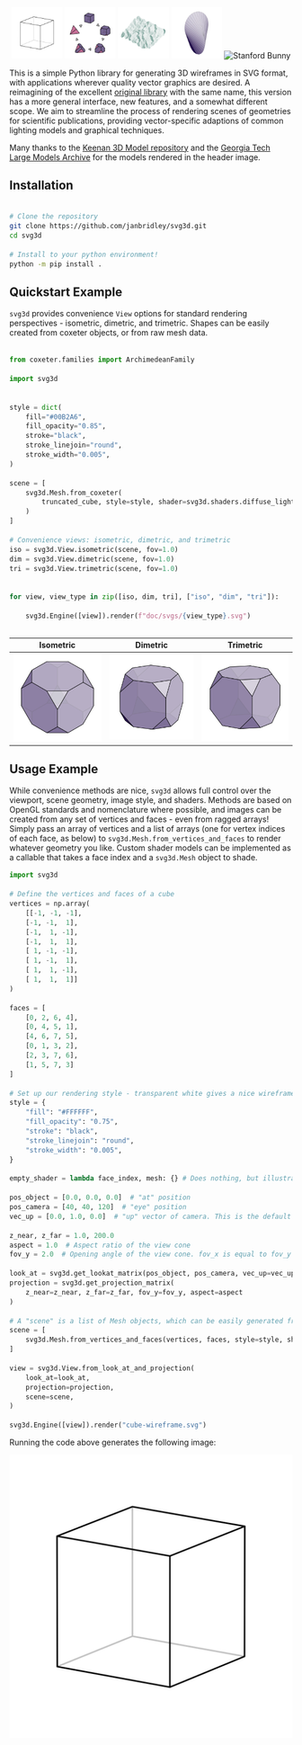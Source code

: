 <div style="text-align: center;">
   <img src='doc/svgs/cube-wireframe.svg' alt='Cube Wireframe' width='18%'/>
   <img src='doc/svgs/cycle-compact.svg' alt='Alternation Cycle' width='18%'/>
   <img src='doc/svgs/CrumpledDevelopable-tri-compact.svg' alt='Keenan CrumpledDevelopable' width='18%'/>
   <img src='doc/svgs/oloid_64-tri-compact.svg' alt='Keenan Oloid' width='18%'/>
   <!-- <img src='doc/svgs/teapot-tri.svg' alt='Stanford Teapot' width='20%'/> -->
   <img src='doc/svgs/bunny-tri-compact.svg' alt='Stanford Bunny' width='18%'/>
</div>



This is a simple Python library for generating 3D wireframes in SVG format, with applications
wherever quality vector graphics are desired. A reimagining of the excellent
[original library](https://prideout.net/blog/svg_wireframes/#using-the-api) with the same name,
this version has a more general interface, new features, and a somewhat different scope.
We aim to streamline the process of rendering scenes of geometries for scientific publications,
providing vector-specific adaptions of common lighting models and graphical techniques.

Many thanks to the [Keenan 3D Model repository](https://www.cs.cmu.edu/~kmcrane/Projects/ModelRepository/)
and the [Georgia Tech Large Models Archive](https://sites.cc.gatech.edu/projects/large_models/)
for the models rendered in the header image.

## Installation

```bash

# Clone the repository
git clone https://github.com/janbridley/svg3d.git
cd svg3d

# Install to your python environment!
python -m pip install .

```


## Quickstart Example

`svg3d` provides convenience `View` options for standard rendering perspectives -
isometric, dimetric, and trimetric. Shapes can be easily created from coxeter objects,
or from raw mesh data.

```python

from coxeter.families import ArchimedeanFamily

import svg3d


style = dict(
    fill="#00B2A6",
    fill_opacity="0.85",
    stroke="black",
    stroke_linejoin="round",
    stroke_width="0.005",
)

scene = [
    svg3d.Mesh.from_coxeter(
        truncated_cube, style=style, shader=svg3d.shaders.diffuse_lighting
    )
]

# Convenience views: isometric, dimetric, and trimetric
iso = svg3d.View.isometric(scene, fov=1.0)
dim = svg3d.View.dimetric(scene, fov=1.0)
tri = svg3d.View.trimetric(scene, fov=1.0)


for view, view_type in zip([iso, dim, tri], ["iso", "dim", "tri"]):

    svg3d.Engine([view]).render(f"doc/svgs/{view_type}.svg")



```

| Isometric | Dimetric | Trimetric |
|-----------|----------|-----------|
| ![Isometric Image](doc/svgs/iso.svg) | ![Dimetric Image](doc/svgs/dim.svg) | ![Trimetric Image](doc/svgs/tri.svg) |


## Usage Example

While convenience methods are nice, `svg3d` allows full control over the viewport, scene
geometry, image style, and shaders. Methods are based on OpenGL standards and nomenclature
where possible, and images can be created from any set of vertices and faces - even from
ragged arrays! Simply pass an array of vertices and a list of arrays (one for vertex
indices of each face, as below) to `svg3d.Mesh.from_vertices_and_faces` to render whatever
geometry you like. Custom shader models can be implemented as a callable that takes a face
index and a `svg3d.Mesh` object to shade.

```python
import svg3d

# Define the vertices and faces of a cube
vertices = np.array(
    [[-1, -1, -1],
    [-1, -1,  1],
    [-1,  1, -1],
    [-1,  1,  1],
    [ 1, -1, -1],
    [ 1, -1,  1],
    [ 1,  1, -1],
    [ 1,  1,  1]]
)

faces = [
    [0, 2, 6, 4],
    [0, 4, 5, 1],
    [4, 6, 7, 5],
    [0, 1, 3, 2],
    [2, 3, 7, 6],
    [1, 5, 7, 3]
]

# Set up our rendering style - transparent white gives a nice wireframe appearance
style = {
    "fill": "#FFFFFF",
    "fill_opacity": "0.75",
    "stroke": "black",
    "stroke_linejoin": "round",
    "stroke_width": "0.005",
}

empty_shader = lambda face_index, mesh: {} # Does nothing, but illustrates the shader API

pos_object = [0.0, 0.0, 0.0]  # "at" position
pos_camera = [40, 40, 120]  # "eye" position
vec_up = [0.0, 1.0, 0.0]  # "up" vector of camera. This is the default value.

z_near, z_far = 1.0, 200.0
aspect = 1.0  # Aspect ratio of the view cone
fov_y = 2.0  # Opening angle of the view cone. fov_x is equal to fov_y * aspect

look_at = svg3d.get_lookat_matrix(pos_object, pos_camera, vec_up=vec_up)
projection = svg3d.get_projection_matrix(
    z_near=z_near, z_far=z_far, fov_y=fov_y, aspect=aspect
)

# A "scene" is a list of Mesh objects, which can be easily generated from raw data
scene = [
    svg3d.Mesh.from_vertices_and_faces(vertices, faces, style=style, shader=empty_shader)
]

view = svg3d.View.from_look_at_and_projection(
    look_at=look_at,
    projection=projection,
    scene=scene,
)

svg3d.Engine([view]).render("cube-wireframe.svg")

```

Running the code above generates the following image:

![Output for the first example.](doc/svgs/cube-wireframe.svg)
